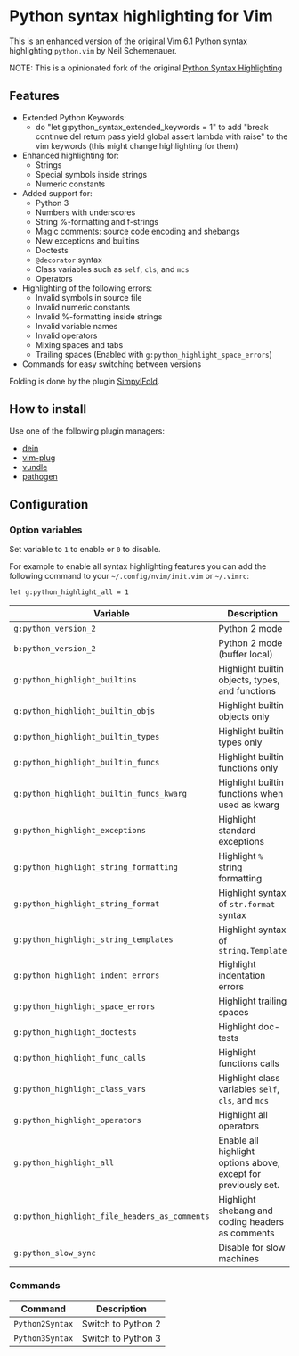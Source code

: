 Python syntax highlighting for Vim
=========================================

This is an enhanced version of the original Vim 6.1 Python syntax highlighting
`python.vim` by Neil Schemenauer.

NOTE: This is a opinionated fork of the original [Python Syntax Highlighting](https://github.com/vim-python/python-syntax)

Features
--------

* Extended Python Keywords:
  * do "let g:python_syntax_extended_keywords = 1"
    to add "break continue del return pass yield global assert lambda with raise"
    to the vim keywords (this might change highlighting for them)
* Enhanced highlighting for:
  * Strings
  * Special symbols inside strings
  * Numeric constants
* Added support for:
  * Python 3
  * Numbers with underscores
  * String %-formatting and f-strings
  * Magic comments: source code encoding and shebangs
  * New exceptions and builtins
  * Doctests
  * `@decorator` syntax
  * Class variables such as `self`, `cls`, and `mcs`
  * Operators
* Highlighting of the following errors:
  * Invalid symbols in source file
  * Invalid numeric constants
  * Invalid %-formatting inside strings
  * Invalid variable names
  * Invalid operators
  * Mixing spaces and tabs
  * Trailing spaces (Enabled with `g:python_highlight_space_errors`)
* Commands for easy switching between versions

Folding is done by the plugin [SimpylFold](https://github.com/tmhedberg/SimpylFold).

How to install
--------------

Use one of the following plugin managers:

* [dein](https://github.com/Shougo/dein.vim)
* [vim-plug](https://github.com/junegunn/vim-plug)
* [vundle](https://github.com/VundleVim/Vundle.vim)
* [pathogen](https://github.com/tpope/vim-pathogen)

Configuration
-------------

### Option variables

Set variable to `1` to enable or `0` to disable.

For example to enable all syntax highlighting features you can add the
following command to your `~/.config/nvim/init.vim` or `~/.vimrc`:
```vim
let g:python_highlight_all = 1
```
| Variable                                      | Description                                                    | Default |
| --------------------------------------------- | -------------------------------------------------------------- | ------- |
| `g:python_version_2`                          | Python 2 mode                                                  | `0`     |
| `b:python_version_2`                          | Python 2 mode (buffer local)                                   | `0`     |
| `g:python_highlight_builtins`                 | Highlight builtin objects, types, and functions                | `0`     |
| `g:python_highlight_builtin_objs`             | Highlight builtin objects only                                 | `0`     |
| `g:python_highlight_builtin_types`            | Highlight builtin types only                                   | `0`     |
| `g:python_highlight_builtin_funcs`            | Highlight builtin functions only                               | `0`     |
| `g:python_highlight_builtin_funcs_kwarg`      | Highlight builtin functions when used as kwarg                 | `1`     |
| `g:python_highlight_exceptions`               | Highlight standard exceptions                                  | `0`     |
| `g:python_highlight_string_formatting`        | Highlight `%` string formatting                                | `0`     |
| `g:python_highlight_string_format`            | Highlight syntax of `str.format` syntax                        | `0`     |
| `g:python_highlight_string_templates`         | Highlight syntax of `string.Template`                          | `0`     |
| `g:python_highlight_indent_errors`            | Highlight indentation errors                                   | `0`     |
| `g:python_highlight_space_errors`             | Highlight trailing spaces                                      | `0`     |
| `g:python_highlight_doctests`                 | Highlight doc-tests                                            | `0`     |
| `g:python_highlight_func_calls`               | Highlight functions calls                                      | `0`     |
| `g:python_highlight_class_vars`               | Highlight class variables `self`, `cls`, and `mcs`             | `0`     |
| `g:python_highlight_operators`                | Highlight all operators                                        | `0`     |
| `g:python_highlight_all`                      | Enable all highlight options above, except for previously set. | `0`     |
| `g:python_highlight_file_headers_as_comments` | Highlight shebang and coding headers as comments               | `0`     |
| `g:python_slow_sync`                          | Disable for slow machines                                      | `1`     |

### Commands

| Command         | Description        |
| --------------- | ------------------ |
| `Python2Syntax` | Switch to Python 2 |
| `Python3Syntax` | Switch to Python 3 |

